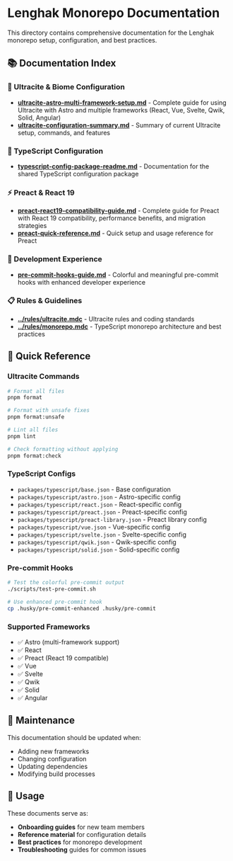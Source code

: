 # Lenghak Monorepo Documentation

This directory contains comprehensive documentation for the Lenghak monorepo setup, configuration, and best practices.

## 📚 Documentation Index

### 🚀 Ultracite & Biome Configuration

- **[ultracite-astro-multi-framework-setup.md](./ultracite-astro-multi-framework-setup.md)** - Complete guide for using Ultracite with Astro and multiple frameworks (React, Vue, Svelte, Qwik, Solid, Angular)
- **[ultracite-configuration-summary.md](./ultracite-configuration-summary.md)** - Summary of current Ultracite setup, commands, and features

### 🔧 TypeScript Configuration

- **[typescript-config-package-readme.md](./typescript-config-package-readme.md)** - Documentation for the shared TypeScript configuration package

### ⚡ Preact & React 19

- **[preact-react19-compatibility-guide.md](./preact-react19-compatibility-guide.md)** - Complete guide for Preact with React 19 compatibility, performance benefits, and migration strategies
- **[preact-quick-reference.md](./preact-quick-reference.md)** - Quick setup and usage reference for Preact

### 🎨 Development Experience

- **[pre-commit-hooks-guide.md](./pre-commit-hooks-guide.md)** - Colorful and meaningful pre-commit hooks with enhanced developer experience

### 📋 Rules & Guidelines

- **[../rules/ultracite.mdc](../rules/ultracite.mdc)** - Ultracite rules and coding standards
- **[../rules/monorepo.mdc](../rules/monorepo.mdc)** - TypeScript monorepo architecture and best practices

## 🎯 Quick Reference

### Ultracite Commands

```bash
# Format all files
pnpm format

# Format with unsafe fixes
pnpm format:unsafe

# Lint all files
pnpm lint

# Check formatting without applying
pnpm format:check
```

### TypeScript Configs

- `packages/typescript/base.json` - Base configuration
- `packages/typescript/astro.json` - Astro-specific config
- `packages/typescript/react.json` - React-specific config
- `packages/typescript/preact.json` - Preact-specific config
- `packages/typescript/preact-library.json` - Preact library config
- `packages/typescript/vue.json` - Vue-specific config
- `packages/typescript/svelte.json` - Svelte-specific config
- `packages/typescript/qwik.json` - Qwik-specific config
- `packages/typescript/solid.json` - Solid-specific config

### Pre-commit Hooks

```bash
# Test the colorful pre-commit output
./scripts/test-pre-commit.sh

# Use enhanced pre-commit hook
cp .husky/pre-commit-enhanced .husky/pre-commit
```

### Supported Frameworks

- ✅ Astro (multi-framework support)
- ✅ React
- ✅ Preact (React 19 compatible)
- ✅ Vue
- ✅ Svelte
- ✅ Qwik
- ✅ Solid
- ✅ Angular

## 🔄 Maintenance

This documentation should be updated when:

- Adding new frameworks
- Changing configuration
- Updating dependencies
- Modifying build processes

## 📖 Usage

These documents serve as:

- **Onboarding guides** for new team members
- **Reference material** for configuration details
- **Best practices** for monorepo development
- **Troubleshooting** guides for common issues
